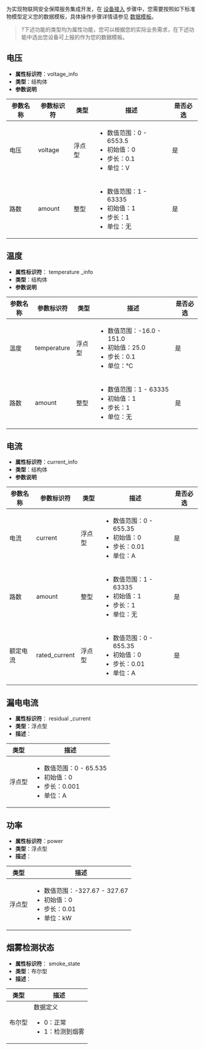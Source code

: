 


为实现物联网安全保障服务集成开发，在 [设备接入](https://cloud.tencent.com/document/product/1081/56624#.E6.AD.A5.E9.AA.A41.EF.BC.9A.E8.AE.BE.E5.A4.87.E6.8E.A5.E5.85.A5) 步骤中，您需要按照如下标准物模型定义您的数据模板，具体操作步骤详情请参见 [数据模板](https://cloud.tencent.com/document/product/1081/44921)。

>?下述功能的类型均为属性功能，您可以根据您的实际业务需求，在下述功能中选出您设备可上报的作为您的数据模板。

## 电压

- **属性标识符**：voltage_info
- **类型**：结构体
- **参数说明**
<table>
<thead>
<tr>
<th>参数名称</th>
<th>参数标识符</th>
<th>类型</th>
<th>描述</th>
<th>是否必选</th>
</tr>
</thead>
<tbody><tr>
<td>电压</td>
<td>voltage</td>
<td>浮点型</td>
<td><ul><li>数值范围：0 - 6553.5<li>初始值：0<li>步长：0.1<li>单位：V</ul></td>
<td>是</td>
</tr>
<tr>
<td>路数</td>
<td>amount</td>
<td>整型</td>
<td><ul><li>数值范围：1 - 63335<li>初始值：1<li>步长：1<li>单位：无</ul></td>
<td>是</td>
</tr>
</tbody></table>

## 温度

- **属性标识符**： temperature _info
- **类型**：结构体
- **参数说明**
<table>
<thead>
<tr>
<th>参数名称</th>
<th>参数标识符</th>
<th>类型</th>
<th>描述</th>
<th>是否必选</th>
</tr>
</thead>
<tbody><tr>
<td>温度</td>
<td>temperature</td>
<td>浮点型</td>
<td><ul><li>数值范围：-16.0 - 151.0<li>初始值：25.0<li>步长：0.1<li>单位：℃</ul></td>
<td>是</td>
</tr>
<tr>
<td>路数</td>
<td>amount</td>
<td>整型</td>
<td><ul><li>数值范围：1 - 63335<li>初始值：1<li>步长：1<li>单位：无</ul></td>
<td>是</td>
</tr>
</tbody></table>

## 电流

- **属性标识符**：current_info
- **类型**：结构体
- **参数说明**
<table>
<thead>
<tr>
<th>参数名称</th>
<th>参数标识符</th>
<th>类型</th>
<th>描述</th>
<th>是否必选</th>
</tr>
</thead>
<tbody><tr>
<td>电流</td>
<td>current</td>
<td>浮点型</td>
<td><ul><li>数值范围：0 - 655.35<li>初始值：0<li>步长：0.01<li>单位：A</ul></td>
<td>是</td>
</tr>
<tr>
<td>路数</td>
<td>amount</td>
<td>整型</td>
<td><ul><li>数值范围：1 - 63335<li>初始值：1<li>步长：1<li>单位：无</ul></td>
<td>是</td>
</tr>
<tr>
<td>额定电流</td>
<td>rated_current</td>
<td>浮点型</td>
<td><ul><li>数值范围：0 - 655.35<li>初始值：0<li>步长：0.01<li>单位：A</ul></td>
<td>是</td>
</tr
</tbody></table>


## 漏电电流

- **属性标识符**： residual _current 
- **类型**：浮点型
- **描述**：
<table>
<thead>
<tr>
<th>类型</th>
<th>描述</th>
</tr>
</thead>
<tbody><tr>
<td>浮点型</td>
<td><ul><li>数值范围：0 - 65.535</li><li>初始值：0</li><li>步长：0.001</li><li>单位：A</li></ul></td>
</tr>
</tbody></table>

 


## 功率

- **属性标识符**：power
- **类型**：浮点型
- **描述**：
<table>
<thead>
<tr>
<th>类型</th>
<th>描述</th>
</tr>
</thead>
<tbody><tr>
<td>浮点型</td>
<td><ul><li>数值范围：-327.67 - 327.67</li><li>初始值：0</li><li>步长：0.01</li><li>单位：kW</li></ul></td>
</tr>
</tbody></table>


## 烟雾检测状态

- **属性标识符**： smoke_state 
- **类型**：布尔型
- **描述**：
<table>
<thead>
<tr>
<th>类型</th>
<th>描述</th>
</tr>
</thead>
<tbody><tr>
<td>布尔型</td>
<td>数据定义<ul><li>0：正常</li><li>1：检测到烟雾</ul></td>
</tr>
</tbody></table>
 
 
